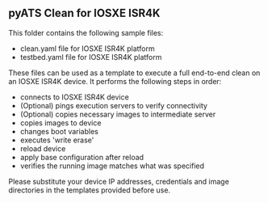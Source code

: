 ## pyATS Clean for IOSXE ISR4K

This folder contains the following sample files:

- clean.yaml file for IOSXE ISR4K platform
- testbed.yaml file for IOSXE ISR4K platform

These files can be used as a template to execute a full end-to-end clean on an
IOSXE ISR4K device. It performs the following steps in order:

- connects to IOSXE ISR4K device
- (Optional) pings execution servers to verify connectivity
- (Optional) copies necessary images to intermediate server
- copies images to device
- changes boot variables
- executes 'write erase'
- reload device
- apply base configuration after reload
- verifies the running image matches what was specified

Please substitute your device IP addresses, credentials and image directories in
the templates provided before use.
